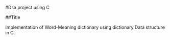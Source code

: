 #Dsa project using C

##Title

Implementation of Word-Meaning dictionary using dictionary Data structure in C.


